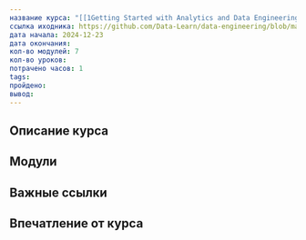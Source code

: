 ```yaml
---
название курса: "[[1Getting Started with Analytics and Data Engineering]]"
ссылка иходника: https://github.com/Data-Learn/data-engineering/blob/master/DE%20-%20101%20Guide.md#%D0%B2%D0%B2%D0%B5%D0%B4%D0%B5%D0%BD%D0%B8%D0%B5
дата начала: 2024-12-23
дата окончания: 
кол-во модулей: 7
кол-во уроков: 
потрачено часов: 1
tags: 
пройдено: 
вывод:
---
```

## Описание курса

## Модули

## Важные ссылки

## Впечатление от курса